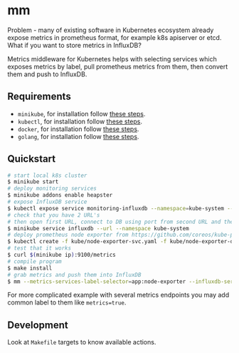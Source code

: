 # mm

Problem - many of existing software in Kubernetes ecosystem already expose metrics in prometheus format, for example k8s apiserver or etcd.
What if you want to store metrics in InfluxDB?

Metrics middleware for Kubernetes helps with selecting services which exposes metrics by label, pull prometheus metrics from them, then convert them and push to InfluxDB.

## Requirements

* `minikube`, for installation follow [these steps](https://github.com/kubernetes/minikube#installation).
* `kubectl`, for installation follow [these steps](http://kubernetes.io/docs/getting-started-guides/kubectl/).
* `docker`, for installation follow [these steps](https://docs.docker.com/engine/installation/).
* `golang`, for installation follow [these steps](https://golang.org/doc/install).

## Quickstart

```sh
# start local k8s cluster
$ minikube start
# deploy monitoring services
$ minikube addons enable heapster
# expose InfluxDB service
$ kubectl expose service monitoring-influxdb --namespace=kube-system --type=NodePort --name influxdb
# check that you have 2 URL's
# then open first URL, connect to DB using port from second URL and then create a new database
$ minikube service influxdb --url --namespace kube-system
# deploy prometheus node exporter from https://github.com/coreos/kube-prometheus/tree/master/manifests/exporters
$ kubectl create -f kube/node-exporter-svc.yaml -f kube/node-exporter-ds.yaml
# test that it works
$ curl $(minikube ip):9100/metrics
# compile program
$ make install
# grab metrics and push them into InfluxDB
$ mm --metrics-services-label-selector=app:node-exporter --influxdb-service-namespace=kube-system --influxdb-service-name=influxdb --influxdb-database-name=<database-name>
```

For more complicated example with several metrics endpoints you may add common label to them like `metrics=true`.

## Development

Look at `Makefile` targets to know available actions. 
